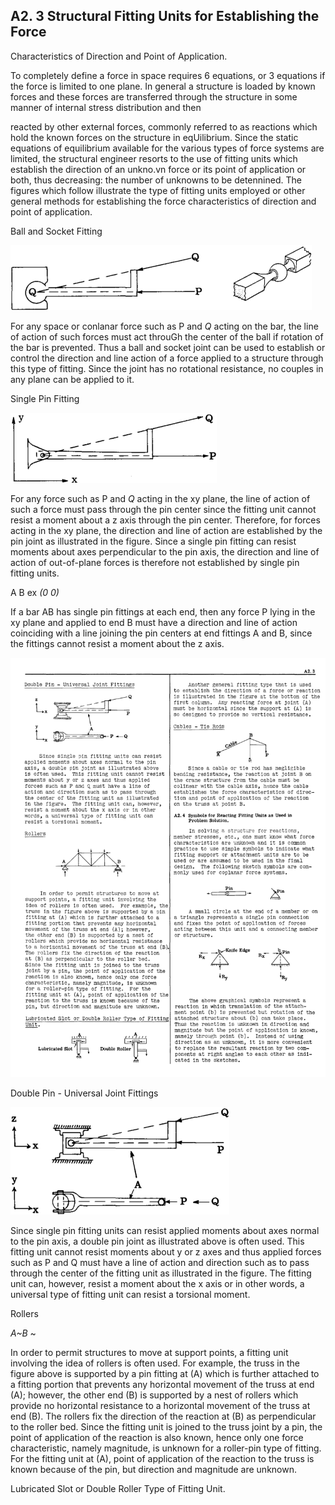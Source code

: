 ## A2. 3 Structural Fitting Units for Establishing the Force
Characteristics of Direction and Point of Application.


To completely define a force in space requires 6 equations, or 3 equations if the force
is limited to one plane. In general a structure
is loaded by known forces and these forces are
transferred through the structure in some
manner of internal stress distribution and then



reacted by other external forces, commonly
referred to as reactions which hold the known
forces on the structure in eqUilibrium. Since
the static equations of equilibrium available
for the various types of force systems are
limited, the structural engineer resorts to the
use of fitting units which establish the
direction of an unkno.vn force or its point of
application or both, thus decreasing: the number
of unknowns to be detennined. The figures
which follow illustrate the type of fitting
units employed or other general methods for
establishing the force characteristics of
direction and point of application.


Ball and Socket Fitting

![](../../images/73-Bruhn-analysis-and-design-of-flight-vehicles.pdf-23-0.png)


For any space or conlanar force such as P
and _Q_ acting on the bar, the line of action of
such forces must act throuGh the center of the
ball if rotation of the bar is prevented. Thus
a ball and socket joint can be used to establish
or control the direction and line action of a
force applied to a structure through this type
of fitting. Since the joint has no rotational
resistance, no couples in any plane can be
applied to it.


Single Pin Fitting

![](../../images/73-Bruhn-analysis-and-design-of-flight-vehicles.pdf-23-1.png)


For any force such as P and _Q_ acting in the
xy plane, the line of action of such a force
must pass through the pin center since the
fitting unit cannot resist a moment about a z
axis through the pin center. Therefore, for
forces acting in the xy plane, the direction
and line of action are established by the pin
joint as illustrated in the figure. Since a
single pin fitting can resist moments about axes
perpendicular to the pin axis, the direction and
line of action of out-of-plane forces is therefore not established by single pin fitting units.


A B ex
_(0 0)_


If a bar AB has single pin fittings at
each end, then any force P lying in the xy
plane and applied to end B must have a direction
and line of action coinciding with a line joining the pin centers at end fittings A and B,
since the fittings cannot resist a moment about
the z axis.


![](../../images/73-Bruhn-analysis-and-design-of-flight-vehicles.pdf-24-full.png)

Double Pin - Universal Joint Fittings

![](../../images/73-Bruhn-analysis-and-design-of-flight-vehicles.pdf-24-0.png)


Since single pin fitting units can resist
applied moments about axes normal to the pin
axis, a double pin joint as illustrated above
is often used. This fitting unit cannot resist
moments about y or z axes and thus applied
forces such as P and Q must have a line of
action and direction such as to pass through
the center of the fitting unit as illustrated
in the figure. The fitting unit can, however,
resist a moment about the x axis or in other
words, a universal type of fitting unit can
resist a torsional moment.


Rollers


_A~B_
~


In order to permit structures to move at
support points, a fitting unit involving the
idea of rollers is often used. For example, the
truss in the figure above is supported by a pin
fitting at (A) which is further attached to a
fitting portion that prevents any horizontal
movement of the truss at end (A); however,
the other end (B) is supported by a nest of
rollers which provide no horizontal resistance
to a horizontal movement of the truss at end (B).
The rollers fix the direction of the reaction
at (B) as perpendicular to the roller bed.
Since the fitting unit is joined to the truss
joint by a pin, the point of application of the
reaction is also known, hence only one force
characteristic, namely magnitude, is unknown
for a roller-pin type of fitting. For the
fitting unit at (A), point of application of the
reaction to the truss is known because of the
pin, but direction and magnitude are unknown.


Lubricated Slot or Double Roller Type of Fitting
Unit.

